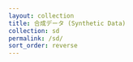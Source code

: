```yaml
---
layout: collection
title: 合成データ (Synthetic Data)
collection: sd
permalink: /sd/
sort_order: reverse
---
```

